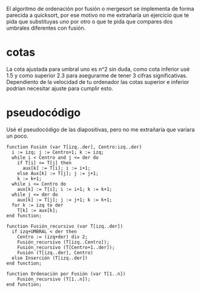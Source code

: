 El algoritmo de ordenación por fusión o mergesort se implementa de forma parecida 
a quicksort, por ese motivo no me extrañaría un ejercicio que te pida que substituyas 
uno por otro o que te pida que compares dos umbrales diferentes con fusión.

# cotas
La cota ajustada para umbral uno es n^2 sin duda, como cota inferior usé 1.5 y como
superior 2.3 para asegurarme de tener 3 cifras significativas. Dependiento de la 
velocidad de tu ordenador las cotas superior e inferior podrian necesitar ajuste 
para cumplir esto.

# pseudocódigo
Usé el pseudocódigo de las diapositivas, pero no me extrañaría que variara un poco.

```
function Fusión (var T[izq..der], Centro:izq..der)
  i := izq; j := Centro+1; k := izq;
  while i < Centro and j <= der do
    if T[i] <= T[j] then
      aux[k] := T[i]; i := i+1;
    else Aux[k] := T[j]; j := j+1;
    k := k+1;
  while i <= Centro do
    aux[k] := T[i]; i := i+1; k := k+1;
  while j <= der do
    aux[k] := T[j]; j := j+1; k := k+1;
  for k := izq to der
    T[k] := aux[k];
end function;

function Fusión_recursivo (var T[izq..der])
  if izq+UMBRAL < der then
    Centro := (izq+der) div 2;
    Fusión_recursivo (T[izq..Centro]);
    Fusión_recursivo (T[Centro+1..der]);
    Fusión (T[izq..der], Centro)
  else Inserción (T[izq..der])
end function;

function Ordenación por Fusión (var T[1..n])
    Fusión_recursivo (T[1..n]);
end function;
```
